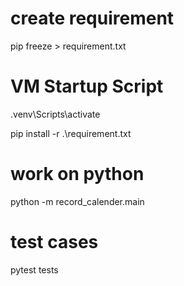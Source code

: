 # create requirement
pip freeze > requirement.txt

# VM Startup Script

.venv\Scripts\activate

pip install -r .\requirement.txt

# work on python

python -m record_calender.main

# test cases

pytest tests
